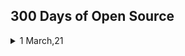 
 ## 300 Days of Open Source
 
 <details>
  
  <summary> 1 March,21 </summary>
  
   | Commits | Issues | Pull requests | Repository |
   | ------- | ------ | ------------- | ---------- |
   | dsavsadv|sadvdasasdvvasdv|asdvsadvasvdasdv|sdvasvddasvasdv|
  
</details>  
